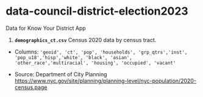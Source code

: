 # data-council-district-election2023

Data for Know Your District App


1. ****`demographics_ct.csv`**** Census 2020 data by census tract.

- Columns: `'geoid', 'ct', 'pop', 'households', 'grp_qtrs','inst', 'pop_u18','hisp','white', 'black', 'asian', 'other_race','multiracial', 'housing', 'occupied', 'vacant'`

- Source: Department of City Planning https://www.nyc.gov/site/planning/planning-level/nyc-population/2020-census.page
